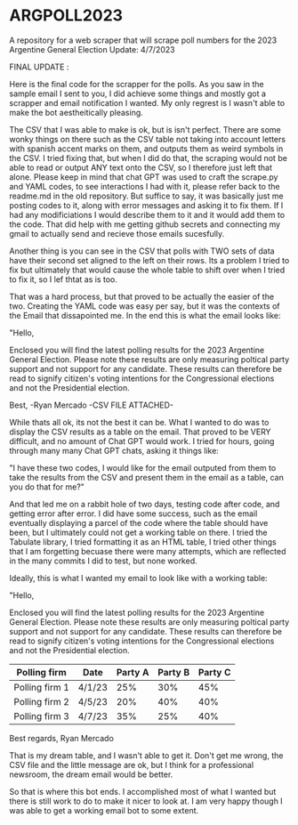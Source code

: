 # ARGPOLL2023
A repository for a web scraper that will scrape poll numbers for the 2023 Argentine General Election
Update: 4/7/2023

FINAL UPDATE :

Here is the final code for the scrapper for the polls. As you saw in the sample email I sent to you, I did achieve some things and mostly got a scrapper and email notification I wanted. My only regrest is I wasn't able to make the bot aestheitically pleasing. 

The CSV that I was able to make is ok, but is isn't perfect. There are some wonky things on there such as the CSV table not taking into account letters with spanish accent marks on them, and outputs them as weird symbols in the CSV. I tried fixing that, but when I did do that, the scraping would not be able to read or output ANY text onto the CSV, so I therefore just left that alone. Please keep in mind that chat GPT was used to craft the scrape.py and YAML codes, to see interactions I had with it, please refer back to the readme.md in the old repository. But suffice to say, it was basically just me posting codes to it, along with error messages and asking it to fix them. If I had any modificiations I would describe them to it and it would add them to the code. That did help with me getting github secrets and connecting my gmail to actually send and recieve those emails sucesfully.  

Another thing is you can see in the CSV that polls with TWO sets of data have their second set aligned to the left on their rows. Its a problem I tried to fix but ultimately that would cause the whole table to shift over when I tried to fix it, so I lef thtat as is too. 

That was a hard process, but that proved to be actually the easier of the two. Creating the YAML code was easy per say, but it was the contexts of the Email that dissapointed me. In the end this is what the email looks like:

"Hello, 

Enclosed you will find the latest polling results for the 2023 Argentine General Election. Please note these results are only measuring poltical party support and not support for any candidate. These results can therefore be read to signify citizen's voting intentions for the Congressional elections and not the Presidential election.

 Best, 
 -Ryan Mercado
-CSV FILE ATTACHED-

While thats all ok, its not the best it can be. What I wanted to do was to display the CSV results as a table on the email. That proved to be VERY difficult, and no amount of Chat GPT would work. I tried for hours, going through many many Chat GPT chats, asking it things like:

"I have these two codes, I would like for the email outputed from them to take the results from the CSV and present them in the email as a table, can you do that for me?"

And that led me on a rabbit hole of two days, testing code after code, and getting error after error. I did have some success, such as the email eventually displaying a parcel of the code where the table should have been, but I ultimately could not get a working table on there. I tried the Tabulate library, I tried formatting it as an HTML table, I tried other things that I am forgetting becuase there were many attempts, which are reflected in the many commits I did to test, but none worked.

Ideally, this is what I wanted my email to look like with a working table:

"Hello, 

Enclosed you will find the latest polling results for the 2023 Argentine General Election. Please note these results are only measuring poltical party support and not support for any candidate. These results can therefore be read to signify citizen's voting intentions for the Congressional elections and not the Presidential election.


|     Polling firm     |  Date  |   Party A  |   Party B  |   Party C  |
|----------------------|--------|------------|------------|------------|
|   Polling firm 1     | 4/1/23 |     25%    |     30%    |     45%    |
|   Polling firm 2     | 4/5/23 |     20%    |     40%    |     40%    |
|   Polling firm 3     | 4/7/23 |     35%    |     25%    |     40%    |

Best regards,
Ryan Mercado

That is my dream table, and I wasn't able to get it. Don't get me wrong, the CSV file and the little message are ok, but I think for a professional newsroom, the dream email would be better.

So that is where this bot ends. I accomplished most of what I wanted but there is still work to do to make it nicer to look at. I am very happy though I was able to get a working email bot to some extent. 


<End of update>